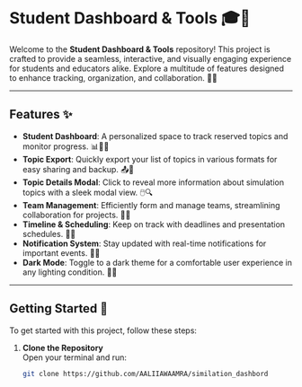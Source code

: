 # Student Dashboard & Tools 🎓🚀

Welcome to the **Student Dashboard & Tools** repository! This project is crafted to provide a seamless, interactive, and visually engaging experience for students and educators alike. Explore a multitude of features designed to enhance tracking, organization, and collaboration. 🎉💡

---

## Features ✨

- **Student Dashboard**: A personalized space to track reserved topics and monitor progress. 📊👨‍🎓
- **Topic Export**: Quickly export your list of topics in various formats for easy sharing and backup. 📤📝
- **Topic Details Modal**: Click to reveal more information about simulation topics with a sleek modal view. 🖱️🔍
- **Team Management**: Efficiently form and manage teams, streamlining collaboration for projects. 🤝👥
- **Timeline & Scheduling**: Keep on track with deadlines and presentation schedules. 📆⏰
- **Notification System**: Stay updated with real-time notifications for important events. 🔔📢
- **Dark Mode**: Toggle to a dark theme for a comfortable user experience in any lighting condition. 🌙💡

---

## Getting Started 🚀

To get started with this project, follow these steps:

1. **Clone the Repository**  
   Open your terminal and run:

   ```bash
   git clone https://github.com/AALIIAWAAMRA/similation_dashbord
